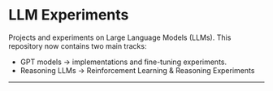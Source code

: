 # LLM Experiments

Projects and experiments on Large Language Models (LLMs).
This repository now contains two main tracks:

- GPT models → implementations and fine-tuning experiments.
- Reasoning LLMs -> Reinforcement Learning & Reasoning Experiments

---
